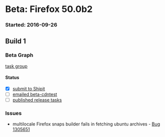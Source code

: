 # Beta: Firefox 50.0b2

### Started: 2016-09-26

## Build 1

### Beta Graph
[task group](https://tools.taskcluster.net/push-inspector/#/yKfsGI1iQJicSmNb2J3UMw)


#### Status
- [x] [submit to Shipit](https://wiki.mozilla.org/Release:Release_Automation_on_Mercurial:Starting_a_Release#Submit_to_Ship_It)
- [ ] [emailed beta-cdntest](../how-tos/relpro.md#1-email-drivers-re-release-live-on-test-channel)
- [ ] [published release tasks](../how-tos/relpro.md#3-publish-release)

### Issues
- multilocale Firefox snaps builder fails in fetching ubuntu archives - [Bug 1305651](https://bugzil.la/1305651)



